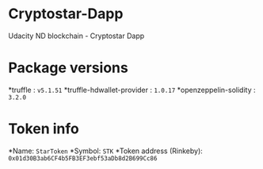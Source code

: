 # Cryptostar-Dapp
 Udacity ND blockchain - Cryptostar Dapp

# Package versions
*truffle : `v5.1.51`
*truffle-hdwallet-provider : `1.0.17`
*openzeppelin-solidity : `3.2.0`

# Token info
*Name: `StarToken`
*Symbol: `STK`
*Token address (Rinkeby): `0x01d30B3ab6CF4b5FB3EF3ebf53aDb8d2B699Cc86`